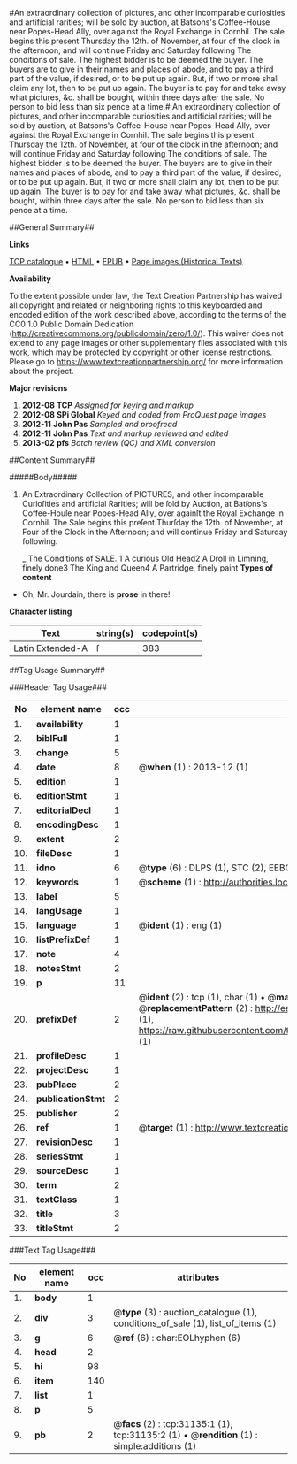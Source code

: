 #An extraordinary collection of pictures, and other incomparable curiosities and artificial rarities; will be sold by auction, at Batsons's Coffee-House near Popes-Head Ally, over against the Royal Exchange in Cornhil. The sale begins this present Thursday the 12th. of November, at four of the clock in the afternoon; and will continue Friday and Saturday following The conditions of sale. The highest bidder is to be deemed the buyer. The buyers are to give in their names and places of abode, and to pay a third part of the value, if desired, or to be put up again. But, if two or more shall claim any lot, then to be put up again. The buyer is to pay for and take away what pictures, &c. shall be bought, within three days after the sale. No person to bid less than six pence at a time.#
An extraordinary collection of pictures, and other incomparable curiosities and artificial rarities; will be sold by auction, at Batsons's Coffee-House near Popes-Head Ally, over against the Royal Exchange in Cornhil. The sale begins this present Thursday the 12th. of November, at four of the clock in the afternoon; and will continue Friday and Saturday following The conditions of sale. The highest bidder is to be deemed the buyer. The buyers are to give in their names and places of abode, and to pay a third part of the value, if desired, or to be put up again. But, if two or more shall claim any lot, then to be put up again. The buyer is to pay for and take away what pictures, &c. shall be bought, within three days after the sale. No person to bid less than six pence at a time.

##General Summary##

**Links**

[TCP catalogue](http://www.ota.ox.ac.uk/tcp/)  • 
[HTML](http://tei.it.ox.ac.uk/tcp/Texts-HTML/free/A39/A39103.html)  • 
[EPUB](http://tei.it.ox.ac.uk/tcp/Texts-EPUB/free/A39/A39103.epub) • 
[Page images (Historical Texts)](https://historicaltexts.jisc.ac.uk/eebo-99826730e)

**Availability**

To the extent possible under law, the Text Creation Partnership has waived all copyright and related or neighboring rights to this keyboarded and encoded edition of the work described above, according to the terms of the CC0 1.0 Public Domain Dedication (http://creativecommons.org/publicdomain/zero/1.0/). This waiver does not extend to any page images or other supplementary files associated with this work, which may be protected by copyright or other license restrictions. Please go to https://www.textcreationpartnership.org/ for more information about the project.

**Major revisions**

1. __2012-08__ __TCP__ *Assigned for keying and markup*
1. __2012-08__ __SPi Global__ *Keyed and coded from ProQuest page images*
1. __2012-11__ __John Pas__ *Sampled and proofread*
1. __2012-11__ __John Pas__ *Text and markup reviewed and edited*
1. __2013-02__ __pfs__ *Batch review (QC) and XML conversion*

##Content Summary##

#####Body#####

1. An Extraordinary Collection of PICTURES, and other incomparable Curioſities and artificial Rarities; will be ſold by Auction, at Batſons's Coffee-Houſe near Popes-Head Ally, over againſt the Royal Exchange in Cornhil. The Sale begins this preſent Thurſday the 12th. of November, at Four of the Clock in the Afternoon; and will continue Friday and Saturday following.

    _ The Conditions of SALE.
1 A curious Old Head2 A Droll in Limning, finely done3 The King and Queen4 A Partridge, finely paint
**Types of content**

  * Oh, Mr. Jourdain, there is **prose** in there!

**Character listing**


|Text|string(s)|codepoint(s)|
|---|---|---|
|Latin Extended-A|ſ|383|

##Tag Usage Summary##

###Header Tag Usage###

|No|element name|occ|attributes|
|---|---|---|---|
|1.|__availability__|1||
|2.|__biblFull__|1||
|3.|__change__|5||
|4.|__date__|8| @__when__ (1) : 2013-12 (1)|
|5.|__edition__|1||
|6.|__editionStmt__|1||
|7.|__editorialDecl__|1||
|8.|__encodingDesc__|1||
|9.|__extent__|2||
|10.|__fileDesc__|1||
|11.|__idno__|6| @__type__ (6) : DLPS (1), STC (2), EEBO-CITATION (1), PROQUEST (1), VID (1)|
|12.|__keywords__|1| @__scheme__ (1) : http://authorities.loc.gov/ (1)|
|13.|__label__|5||
|14.|__langUsage__|1||
|15.|__language__|1| @__ident__ (1) : eng (1)|
|16.|__listPrefixDef__|1||
|17.|__note__|4||
|18.|__notesStmt__|2||
|19.|__p__|11||
|20.|__prefixDef__|2| @__ident__ (2) : tcp (1), char (1)  •  @__matchPattern__ (2) : ([0-9\-]+):([0-9IVX]+) (1), (.+) (1)  •  @__replacementPattern__ (2) : http://eebo.chadwyck.com/downloadtiff?vid=$1&page=$2 (1), https://raw.githubusercontent.com/textcreationpartnership/Texts/master/tcpchars.xml#$1 (1)|
|21.|__profileDesc__|1||
|22.|__projectDesc__|1||
|23.|__pubPlace__|2||
|24.|__publicationStmt__|2||
|25.|__publisher__|2||
|26.|__ref__|1| @__target__ (1) : http://www.textcreationpartnership.org/docs/. (1)|
|27.|__revisionDesc__|1||
|28.|__seriesStmt__|1||
|29.|__sourceDesc__|1||
|30.|__term__|2||
|31.|__textClass__|1||
|32.|__title__|3||
|33.|__titleStmt__|2||


###Text Tag Usage###

|No|element name|occ|attributes|
|---|---|---|---|
|1.|__body__|1||
|2.|__div__|3| @__type__ (3) : auction_catalogue (1), conditions_of_sale (1), list_of_items (1)|
|3.|__g__|6| @__ref__ (6) : char:EOLhyphen (6)|
|4.|__head__|2||
|5.|__hi__|98||
|6.|__item__|140||
|7.|__list__|1||
|8.|__p__|5||
|9.|__pb__|2| @__facs__ (2) : tcp:31135:1 (1), tcp:31135:2 (1)  •  @__rendition__ (1) : simple:additions (1)|
